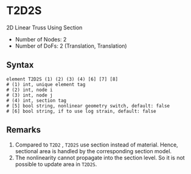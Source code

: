 # T2D2S

2D Linear Truss Using Section

* Number of Nodes: 2
* Number of DoFs: 2 (Translation, Translation)

## Syntax

```
element T2D2S (1) (2) (3) (4) [6] [7] [8]
# (1) int, unique element tag
# (2) int, node i
# (3) int, node j
# (4) int, section tag
# [5] bool string, nonlinear geometry switch, default: false
# [6] bool string, if to use log strain, default: false
```

## Remarks

1. Compared to `T2D2` , `T2D2S` use section instead of material. Hence, sectional area is handled by the corresponding
   section model.
2. The nonlinearity cannot propagate into the section level. So it is not possible to update area in `T2D2S`.
